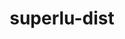---
title: "superlu-dist"
layout: cache
categories: [package, develop]
meta: {"compilers": ["cce@18.0.0", "gcc@10.3.0", "gcc@11.4.0", "gcc@7.3.1", "gcc@9.4.0", "intel-oneapi-compilers@2024.1.0", "intel-oneapi-compilers@2025.1.0"], "num_specs": 83, "num_specs_by_stack": {"aws-pcluster-x86_64_v4": 6, "e4s": 25, "e4s-cray-rhel": 4, "e4s-cray-sles": 2, "e4s-neoverse-v2": 6, "e4s-neoverse_v1": 15, "e4s-oneapi": 4, "e4s-power": 3, "e4s-rocm-external": 9, "radiuss-aws": 4, "radiuss-aws-aarch64": 5, "root": 83}, "oss": ["amzn2", "rhel8", "sle_hpc15", "ubuntu20.04", "ubuntu22.04"], "platforms": ["linux"], "stacks": ["aws-pcluster-x86_64_v4", "e4s", "e4s-cray-rhel", "e4s-cray-sles", "e4s-neoverse-v2", "e4s-neoverse_v1", "e4s-oneapi", "e4s-power", "e4s-rocm-external", "radiuss-aws", "radiuss-aws-aarch64", "root"], "targets": ["aarch64", "neoverse_v1", "neoverse_v2", "ppc64le", "x86_64_v3", "x86_64_v4"], "versions": ["9.1.0"]}
spec_details: [{"compiler": "intel-oneapi-compilers@2024.1.0", "hash": "2xorfibqlg5cxz3s4vdt2filje3errgd", "os": "amzn2", "platform": "linux", "size": "-", "stacks": ["aws-pcluster-x86_64_v4", "root"], "target": "x86_64_v3", "variants": ["build_system=cmake", "build_type=Release", "~cuda", "generator=make", "~int64", "~ipo", "~openmp", "+parmetis", "~rocm", "+shared"], "versions": ["9.1.0"]}, {"compiler": "gcc@11.4.0", "hash": "4226af5sfvpnp4ppxy2vzqslygano4ic", "os": "ubuntu22.04", "platform": "linux", "size": "-", "stacks": ["e4s-neoverse_v1", "root"], "target": "neoverse_v1", "variants": ["build_system=cmake", "build_type=Release", "+cuda", "cuda_arch:=90", "generator=make", "~int64", "~ipo", "~openmp", "+parmetis", "~rocm", "+shared"], "versions": ["9.1.0"]}, {"compiler": "intel-oneapi-compilers@2025.1.0", "hash": "4gyov32h5lms774byshprjmrfvlb44fd", "os": "ubuntu22.04", "platform": "linux", "size": "-", "stacks": ["e4s-oneapi", "root"], "target": "x86_64_v3", "variants": ["build_system=cmake", "build_type=Release", "~cuda", "generator=make", "~int64", "~ipo", "~openmp", "+parmetis", "~rocm", "+shared"], "versions": ["9.1.0"]}, {"compiler": "gcc@11.4.0", "hash": "52327ulzocamr4dqscj43mjxb6x6ifj5", "os": "ubuntu22.04", "platform": "linux", "size": "-", "stacks": ["e4s-neoverse_v1", "root"], "target": "neoverse_v1", "variants": ["build_system=cmake", "build_type=Release", "~cuda", "generator=make", "~int64", "~ipo", "~openmp", "+parmetis", "~rocm", "+shared"], "versions": ["9.1.0"]}, {"compiler": "gcc@11.4.0", "hash": "5fq2vavsg6axyn2ejuwbbgft3gzz63m6", "os": "ubuntu22.04", "platform": "linux", "size": "-", "stacks": ["e4s-rocm-external", "root"], "target": "x86_64_v3", "variants": ["amdgpu_target:=gfx90a", "build_system=cmake", "build_type=Release", "~cuda", "generator=make", "~int64", "~ipo", "~openmp", "+parmetis", "+rocm", "+shared"], "versions": ["9.1.0"]}, {"compiler": "gcc@11.4.0", "hash": "6iind755mofllbonqnfjmgkrslayouhg", "os": "ubuntu22.04", "platform": "linux", "size": "-", "stacks": ["e4s", "root"], "target": "x86_64_v3", "variants": ["amdgpu_target:=gfx90a", "build_system=cmake", "build_type=Release", "~cuda", "generator=make", "~int64", "~ipo", "~openmp", "+parmetis", "+rocm", "+shared"], "versions": ["9.1.0"]}, {"compiler": "intel-oneapi-compilers@2024.1.0", "hash": "76d2cf6mwhjdf5x3gzxxkdxzhxxbbfvh", "os": "amzn2", "platform": "linux", "size": "-", "stacks": ["aws-pcluster-x86_64_v4", "root"], "target": "x86_64_v4", "variants": ["build_system=cmake", "build_type=Release", "~cuda", "generator=make", "~int64", "~ipo", "~openmp", "+parmetis", "~rocm", "+shared"], "versions": ["9.1.0"]}, {"compiler": "gcc@10.3.0", "hash": "ab7mb3vu6eazboi2akwvjog75kwcqkvd", "os": "sle_hpc15", "platform": "linux", "size": "-", "stacks": ["e4s-cray-sles", "root"], "target": "x86_64_v4", "variants": ["build_system=cmake", "build_type=Release", "~cuda", "generator=make", "~int64", "~ipo", "~openmp", "+parmetis", "~rocm", "+shared"], "versions": ["9.1.0"]}, {"compiler": "gcc@11.4.0", "hash": "aiyzay32poyv3moiftokzwvninqykvop", "os": "ubuntu22.04", "platform": "linux", "size": "-", "stacks": ["e4s", "root"], "target": "x86_64_v3", "variants": ["build_system=cmake", "build_type=Release", "~cuda", "generator=make", "~int64", "~ipo", "~openmp", "+parmetis", "~rocm", "+shared"], "versions": ["9.1.0"]}, {"compiler": "gcc@11.4.0", "hash": "ans5reigshogiznxo252uhdgb2sxiu7v", "os": "ubuntu22.04", "platform": "linux", "size": "-", "stacks": ["e4s", "root"], "target": "x86_64_v3", "variants": ["build_system=cmake", "build_type=Release", "+cuda", "cuda_arch:=90", "generator=make", "~int64", "~ipo", "~openmp", "+parmetis", "~rocm", "+shared"], "versions": ["9.1.0"]}, {"compiler": "gcc@11.4.0", "hash": "at2hphwbbhbblqd43svgpxjkceg2xjz7", "os": "ubuntu22.04", "platform": "linux", "size": "-", "stacks": ["e4s-neoverse-v2", "root"], "target": "neoverse_v2", "variants": ["build_system=cmake", "build_type=Release", "+cuda", "cuda_arch:=90", "generator=make", "~int64", "~ipo", "~openmp", "+parmetis", "~rocm", "+shared"], "versions": ["9.1.0"]}, {"compiler": "gcc@11.4.0", "hash": "azfqk2s7b6xd2kdckvj7tpqv6qqkufxi", "os": "ubuntu22.04", "platform": "linux", "size": "-", "stacks": ["e4s", "root"], "target": "x86_64_v3", "variants": ["build_system=cmake", "build_type=Release", "~cuda", "generator=make", "~int64", "~ipo", "~openmp", "+parmetis", "~rocm", "+shared"], "versions": ["9.1.0"]}, {"compiler": "gcc@11.4.0", "hash": "b3j4w7ury4j4dod5whszsvua4l5v47su", "os": "ubuntu22.04", "platform": "linux", "size": "-", "stacks": ["e4s-neoverse-v2", "root"], "target": "neoverse_v2", "variants": ["build_system=cmake", "build_type=Release", "~cuda", "generator=make", "~int64", "~ipo", "~openmp", "+parmetis", "~rocm", "+shared"], "versions": ["9.1.0"]}, {"compiler": "intel-oneapi-compilers@2024.1.0", "hash": "b7zn6msq4nyq45zotkwaqh6eyamctzv6", "os": "amzn2", "platform": "linux", "size": "-", "stacks": ["aws-pcluster-x86_64_v4", "root"], "target": "x86_64_v3", "variants": ["build_system=cmake", "build_type=Release", "~cuda", "generator=make", "~int64", "~ipo", "~openmp", "+parmetis", "~rocm", "+shared"], "versions": ["9.1.0"]}, {"compiler": "gcc@9.4.0", "hash": "cdblnxdwefruthdrprou5w7vbne26vtx", "os": "ubuntu20.04", "platform": "linux", "size": "-", "stacks": ["e4s-power", "root"], "target": "ppc64le", "variants": ["build_system=cmake", "build_type=Release", "+cuda", "cuda_arch:=70", "generator=make", "~int64", "~ipo", "~openmp", "+parmetis", "~rocm", "+shared"], "versions": ["9.1.0"]}, {"compiler": "gcc@10.3.0", "hash": "ctgreajedvoyltazfcao3t7wm7logchk", "os": "sle_hpc15", "platform": "linux", "size": "-", "stacks": ["e4s-cray-sles", "root"], "target": "x86_64_v4", "variants": ["build_system=cmake", "build_type=Release", "~cuda", "generator=make", "~int64", "~ipo", "~openmp", "+parmetis", "~rocm", "+shared"], "versions": ["9.1.0"]}, {"compiler": "gcc@11.4.0", "hash": "cu7bxmaranxl2s3stccuxo3drgr45ekx", "os": "ubuntu22.04", "platform": "linux", "size": "-", "stacks": ["e4s-neoverse-v2", "root"], "target": "neoverse_v2", "variants": ["build_system=cmake", "build_type=Release", "~cuda", "generator=make", "~int64", "~ipo", "~openmp", "+parmetis", "~rocm", "+shared"], "versions": ["9.1.0"]}, {"compiler": "gcc@11.4.0", "hash": "cwnkrtuoybj3lpm5dhd5hprygy62urkz", "os": "ubuntu22.04", "platform": "linux", "size": "-", "stacks": ["e4s-rocm-external", "root"], "target": "x86_64_v3", "variants": ["amdgpu_target:=gfx90a", "build_system=cmake", "build_type=Release", "~cuda", "generator=make", "~int64", "~ipo", "~openmp", "+parmetis", "+rocm", "+shared"], "versions": ["9.1.0"]}, {"compiler": "intel-oneapi-compilers@2024.1.0", "hash": "d22jwkh2swmkuzndgzwkdcjwtsd5yf7z", "os": "amzn2", "platform": "linux", "size": "-", "stacks": ["aws-pcluster-x86_64_v4", "root"], "target": "x86_64_v3", "variants": ["build_system=cmake", "build_type=Release", "~cuda", "generator=make", "~int64", "~ipo", "~openmp", "+parmetis", "~rocm", "+shared"], "versions": ["9.1.0"]}, {"compiler": "gcc@11.4.0", "hash": "datxlt5cahcvkkz2r44li3tkc5l6jvqc", "os": "ubuntu22.04", "platform": "linux", "size": "-", "stacks": ["e4s-neoverse-v2", "root"], "target": "neoverse_v2", "variants": ["build_system=cmake", "build_type=Release", "+cuda", "cuda_arch:=90", "generator=make", "~int64", "~ipo", "~openmp", "+parmetis", "~rocm", "+shared"], "versions": ["9.1.0"]}, {"compiler": "gcc@11.4.0", "hash": "dl2h6ij342fh5oev6xhacc66ijrxkwwy", "os": "ubuntu22.04", "platform": "linux", "size": "-", "stacks": ["e4s", "root"], "target": "x86_64_v3", "variants": ["build_system=cmake", "build_type=Release", "+cuda", "cuda_arch:=80", "generator=make", "~int64", "~ipo", "~openmp", "+parmetis", "~rocm", "+shared"], "versions": ["9.1.0"]}, {"compiler": "gcc@11.4.0", "hash": "dl2vy24tu7q4simtwfulxryrdql7bq7w", "os": "ubuntu22.04", "platform": "linux", "size": "-", "stacks": ["e4s-neoverse_v1", "root"], "target": "neoverse_v1", "variants": ["build_system=cmake", "build_type=Release", "+cuda", "cuda_arch:=75", "generator=make", "~int64", "~ipo", "~openmp", "+parmetis", "~rocm", "+shared"], "versions": ["9.1.0"]}, {"compiler": "gcc@7.3.1", "hash": "dmyki62zfqmk6engfxn7jokmegz3u3i4", "os": "amzn2", "platform": "linux", "size": "-", "stacks": ["radiuss-aws", "root"], "target": "x86_64_v3", "variants": ["build_system=cmake", "build_type=Release", "~cuda", "generator=make", "~int64", "~ipo", "~openmp", "+parmetis", "~rocm", "+shared"], "versions": ["9.1.0"]}, {"compiler": "intel-oneapi-compilers@2025.1.0", "hash": "drewmm6fbbflzmfjsox7gsfc4uv3n5hy", "os": "ubuntu22.04", "platform": "linux", "size": "-", "stacks": ["e4s-oneapi", "root"], "target": "x86_64_v3", "variants": ["build_system=cmake", "build_type=Release", "~cuda", "generator=make", "~int64", "~ipo", "~openmp", "+parmetis", "~rocm", "+shared"], "versions": ["9.1.0"]}, {"compiler": "gcc@11.4.0", "hash": "dzvnfjad2ptfklaw4e65zlg4euc7rp3b", "os": "ubuntu22.04", "platform": "linux", "size": "-", "stacks": ["e4s-neoverse_v1", "root"], "target": "neoverse_v1", "variants": ["build_system=cmake", "build_type=Release", "~cuda", "generator=make", "~int64", "~ipo", "~openmp", "+parmetis", "~rocm", "+shared"], "versions": ["9.1.0"]}, {"compiler": "cce@18.0.0", "hash": "e3psqjt5e6zflqygxjfshwjunt36jdtg", "os": "rhel8", "platform": "linux", "size": "-", "stacks": ["e4s-cray-rhel", "root"], "target": "x86_64_v3", "variants": ["build_system=cmake", "build_type=Release", "~cuda", "generator=make", "~int64", "~ipo", "~openmp", "+parmetis", "~rocm", "+shared"], "versions": ["9.1.0"]}, {"compiler": "gcc@11.4.0", "hash": "e3tpi3y25mtlpapy7fog57gm2revzysh", "os": "ubuntu22.04", "platform": "linux", "size": "-", "stacks": ["e4s", "root"], "target": "x86_64_v3", "variants": ["amdgpu_target:=gfx90a", "build_system=cmake", "build_type=Release", "~cuda", "generator=make", "~int64", "~ipo", "~openmp", "+parmetis", "+rocm", "+shared"], "versions": ["9.1.0"]}, {"compiler": "gcc@11.4.0", "hash": "ebgjwfyhpzuy4hk55onrdfc7sjlee2az", "os": "ubuntu22.04", "platform": "linux", "size": "-", "stacks": ["e4s", "root"], "target": "x86_64_v3", "variants": ["build_system=cmake", "build_type=Release", "~cuda", "generator=make", "~int64", "~ipo", "~openmp", "+parmetis", "~rocm", "+shared"], "versions": ["9.1.0"]}, {"compiler": "gcc@11.4.0", "hash": "ehw432l3dyhn5vf5pqv6puzntgeee3m6", "os": "ubuntu22.04", "platform": "linux", "size": "-", "stacks": ["e4s-neoverse_v1", "root"], "target": "neoverse_v1", "variants": ["build_system=cmake", "build_type=Release", "+cuda", "cuda_arch:=90", "generator=make", "~int64", "~ipo", "~openmp", "+parmetis", "~rocm", "+shared"], "versions": ["9.1.0"]}, {"compiler": "gcc@11.4.0", "hash": "f5nmcka5js44tz3f5pipqf3rxzdnbqmb", "os": "ubuntu22.04", "platform": "linux", "size": "-", "stacks": ["e4s-neoverse-v2", "root"], "target": "neoverse_v2", "variants": ["build_system=cmake", "build_type=Release", "~cuda", "generator=make", "~int64", "~ipo", "~openmp", "+parmetis", "~rocm", "+shared"], "versions": ["9.1.0"]}, {"compiler": "gcc@11.4.0", "hash": "g6svflqd5red6663tjnzmknepnargtvk", "os": "ubuntu22.04", "platform": "linux", "size": "-", "stacks": ["e4s", "root"], "target": "x86_64_v3", "variants": ["build_system=cmake", "build_type=Release", "~cuda", "generator=make", "~int64", "~ipo", "~openmp", "+parmetis", "~rocm", "+shared"], "versions": ["9.1.0"]}, {"compiler": "gcc@11.4.0", "hash": "g6wrd7nktxprm4xbdfrf24x6sxkh3t3u", "os": "ubuntu22.04", "platform": "linux", "size": "-", "stacks": ["e4s-rocm-external", "root"], "target": "x86_64_v3", "variants": ["amdgpu_target:=gfx908", "build_system=cmake", "build_type=Release", "~cuda", "generator=make", "~int64", "~ipo", "~openmp", "+parmetis", "+rocm", "+shared"], "versions": ["9.1.0"]}, {"compiler": "gcc@11.4.0", "hash": "goivr7ltpdq46vbm3dsdfidtqoiqtbqj", "os": "ubuntu22.04", "platform": "linux", "size": "-", "stacks": ["e4s", "root"], "target": "x86_64_v3", "variants": ["build_system=cmake", "build_type=Release", "~cuda", "generator=make", "~int64", "~ipo", "~openmp", "+parmetis", "~rocm", "+shared"], "versions": ["9.1.0"]}, {"compiler": "gcc@11.4.0", "hash": "h7tvswxcn3v22ha35u5etahjuell2de7", "os": "ubuntu22.04", "platform": "linux", "size": "-", "stacks": ["e4s-neoverse_v1", "root"], "target": "neoverse_v1", "variants": ["build_system=cmake", "build_type=Release", "+cuda", "cuda_arch:=75", "generator=make", "~int64", "~ipo", "~openmp", "+parmetis", "~rocm", "+shared"], "versions": ["9.1.0"]}, {"compiler": "gcc@9.4.0", "hash": "hfmh26mscxu726g6i7uwnb2ahheim3g2", "os": "ubuntu20.04", "platform": "linux", "size": "-", "stacks": ["e4s-power", "root"], "target": "ppc64le", "variants": ["build_system=cmake", "build_type=Release", "~cuda", "generator=make", "~int64", "~ipo", "~openmp", "+parmetis", "~rocm", "+shared"], "versions": ["9.1.0"]}, {"compiler": "gcc@11.4.0", "hash": "hif726i6s4ycutmbk3zlav42q36nojke", "os": "ubuntu22.04", "platform": "linux", "size": "-", "stacks": ["e4s", "root"], "target": "x86_64_v3", "variants": ["build_system=cmake", "build_type=Release", "~cuda", "generator=make", "~int64", "~ipo", "~openmp", "+parmetis", "~rocm", "+shared"], "versions": ["9.1.0"]}, {"compiler": "gcc@11.4.0", "hash": "hk76yytub5kzxc2eqjgdmugsg6xkean6", "os": "ubuntu22.04", "platform": "linux", "size": "-", "stacks": ["e4s-neoverse_v1", "root"], "target": "neoverse_v1", "variants": ["build_system=cmake", "build_type=Release", "+cuda", "cuda_arch:=90", "generator=make", "~int64", "~ipo", "~openmp", "+parmetis", "~rocm", "+shared"], "versions": ["9.1.0"]}, {"compiler": "gcc@7.3.1", "hash": "hnajm5csnm2f47ed5xzprtso7jtbuapu", "os": "amzn2", "platform": "linux", "size": "-", "stacks": ["radiuss-aws-aarch64", "root"], "target": "aarch64", "variants": ["build_system=cmake", "build_type=Release", "~cuda", "generator=make", "~int64", "~ipo", "~openmp", "+parmetis", "~rocm", "+shared"], "versions": ["9.1.0"]}, {"compiler": "gcc@11.4.0", "hash": "irtrygi27safjj4ckjiucg357ivrbfyt", "os": "ubuntu22.04", "platform": "linux", "size": "-", "stacks": ["e4s-neoverse-v2", "root"], "target": "neoverse_v2", "variants": ["build_system=cmake", "build_type=Release", "+cuda", "cuda_arch:=90", "generator=make", "~int64", "~ipo", "~openmp", "+parmetis", "~rocm", "+shared"], "versions": ["9.1.0"]}, {"compiler": "gcc@11.4.0", "hash": "jikwyex7kkzvemnon4kxamdkuu5r2eiv", "os": "ubuntu22.04", "platform": "linux", "size": "-", "stacks": ["e4s", "root"], "target": "x86_64_v3", "variants": ["amdgpu_target:=gfx90a", "build_system=cmake", "build_type=Release", "~cuda", "generator=make", "~int64", "~ipo", "~openmp", "+parmetis", "+rocm", "+shared"], "versions": ["9.1.0"]}, {"compiler": "gcc@7.3.1", "hash": "jm2zksspwcdiycov3fee6zlpra56r2sa", "os": "amzn2", "platform": "linux", "size": "-", "stacks": ["radiuss-aws-aarch64", "root"], "target": "aarch64", "variants": ["build_system=cmake", "build_type=Release", "~cuda", "generator=make", "~int64", "~ipo", "~openmp", "+parmetis", "~rocm", "+shared"], "versions": ["9.1.0"]}, {"compiler": "gcc@11.4.0", "hash": "jnmlwyk4x2yrztnvlpsl4fxvbqzvezcj", "os": "ubuntu22.04", "platform": "linux", "size": "-", "stacks": ["e4s-rocm-external", "root"], "target": "x86_64_v3", "variants": ["build_system=cmake", "build_type=Release", "~cuda", "generator=make", "~int64", "~ipo", "~openmp", "+parmetis", "~rocm", "+shared"], "versions": ["9.1.0"]}, {"compiler": "gcc@11.4.0", "hash": "jqakrnyp3midz2dfwme5k66ajnvfcici", "os": "ubuntu22.04", "platform": "linux", "size": "-", "stacks": ["e4s-neoverse_v1", "root"], "target": "neoverse_v1", "variants": ["build_system=cmake", "build_type=Release", "+cuda", "cuda_arch:=80", "generator=make", "~int64", "~ipo", "~openmp", "+parmetis", "~rocm", "+shared"], "versions": ["9.1.0"]}, {"compiler": "gcc@11.4.0", "hash": "jvprcb4gp6ysubjn7yxlzckq5xlp6ubc", "os": "ubuntu22.04", "platform": "linux", "size": "-", "stacks": ["e4s", "root"], "target": "x86_64_v3", "variants": ["amdgpu_target:=gfx90a", "build_system=cmake", "build_type=Release", "~cuda", "generator=make", "~int64", "~ipo", "~openmp", "+parmetis", "+rocm", "+shared"], "versions": ["9.1.0"]}, {"compiler": "intel-oneapi-compilers@2024.1.0", "hash": "jzgtdtqayvoo44ssfr4njvidmql2ujq4", "os": "amzn2", "platform": "linux", "size": "-", "stacks": ["aws-pcluster-x86_64_v4", "root"], "target": "x86_64_v4", "variants": ["build_system=cmake", "build_type=Release", "~cuda", "generator=make", "~int64", "~ipo", "~openmp", "+parmetis", "~rocm", "+shared"], "versions": ["9.1.0"]}, {"compiler": "gcc@11.4.0", "hash": "kc7h5u7dwnk4kal4gdjemew3lsgehtic", "os": "ubuntu22.04", "platform": "linux", "size": "-", "stacks": ["e4s", "root"], "target": "x86_64_v3", "variants": ["build_system=cmake", "build_type=Release", "~cuda", "generator=make", "~int64", "~ipo", "~openmp", "+parmetis", "~rocm", "+shared"], "versions": ["9.1.0"]}, {"compiler": "gcc@11.4.0", "hash": "kq2k6iy4loeds3a3auo5ww3rfwytmhnm", "os": "ubuntu22.04", "platform": "linux", "size": "-", "stacks": ["e4s", "root"], "target": "x86_64_v3", "variants": ["build_system=cmake", "build_type=Release", "+cuda", "cuda_arch:=80", "generator=make", "~int64", "~ipo", "~openmp", "+parmetis", "~rocm", "+shared"], "versions": ["9.1.0"]}, {"compiler": "gcc@11.4.0", "hash": "krdqtjwxigrttehpcqwrwxpztgkgtnf3", "os": "ubuntu22.04", "platform": "linux", "size": "-", "stacks": ["e4s-rocm-external", "root"], "target": "x86_64_v3", "variants": ["amdgpu_target:=gfx908", "build_system=cmake", "build_type=Release", "~cuda", "generator=make", "~int64", "~ipo", "~openmp", "+parmetis", "+rocm", "+shared"], "versions": ["9.1.0"]}, {"compiler": "gcc@11.4.0", "hash": "kxgfid4luvfqzyk2zkxl5dkyixqvu4qa", "os": "ubuntu22.04", "platform": "linux", "size": "-", "stacks": ["e4s", "root"], "target": "x86_64_v3", "variants": ["amdgpu_target:=gfx90a", "build_system=cmake", "build_type=Release", "~cuda", "generator=make", "~int64", "~ipo", "~openmp", "+parmetis", "+rocm", "+shared"], "versions": ["9.1.0"]}, {"compiler": "gcc@11.4.0", "hash": "lqz32z7pzgxm5ucyyl7jla7r4tt5ca64", "os": "ubuntu22.04", "platform": "linux", "size": "-", "stacks": ["e4s-neoverse_v1", "root"], "target": "neoverse_v1", "variants": ["build_system=cmake", "build_type=Release", "~cuda", "generator=make", "~int64", "~ipo", "~openmp", "+parmetis", "~rocm", "+shared"], "versions": ["9.1.0"]}, {"compiler": "gcc@7.3.1", "hash": "m37m5dn35mmouawqpgvynocwm4q2wtie", "os": "amzn2", "platform": "linux", "size": "-", "stacks": ["radiuss-aws", "root"], "target": "x86_64_v3", "variants": ["build_system=cmake", "build_type=Release", "~cuda", "generator=make", "~int64", "~ipo", "~openmp", "+parmetis", "~rocm", "+shared"], "versions": ["9.1.0"]}, {"compiler": "gcc@9.4.0", "hash": "mhpw745ykyxlifvmxej7i7ohmononkj2", "os": "ubuntu20.04", "platform": "linux", "size": "-", "stacks": ["e4s-power", "root"], "target": "ppc64le", "variants": ["build_system=cmake", "build_type=Release", "~cuda", "generator=make", "~int64", "~ipo", "~openmp", "+parmetis", "~rocm", "+shared"], "versions": ["9.1.0"]}, {"compiler": "gcc@11.4.0", "hash": "of24764lkoeqgsia6t5zjm345qnyrt5v", "os": "ubuntu22.04", "platform": "linux", "size": "-", "stacks": ["e4s-rocm-external", "root"], "target": "x86_64_v3", "variants": ["amdgpu_target:=gfx90a", "build_system=cmake", "build_type=Release", "~cuda", "generator=make", "~int64", "~ipo", "~openmp", "+parmetis", "+rocm", "+shared"], "versions": ["9.1.0"]}, {"compiler": "gcc@7.3.1", "hash": "p6csdhhblvnwcdlvfoc2vlau7c5363ng", "os": "amzn2", "platform": "linux", "size": "-", "stacks": ["radiuss-aws", "root"], "target": "x86_64_v3", "variants": ["build_system=cmake", "build_type=Release", "~cuda", "generator=make", "~int64", "~ipo", "~openmp", "+parmetis", "~rocm", "+shared"], "versions": ["9.1.0"]}, {"compiler": "gcc@11.4.0", "hash": "putq6kvqug3agti47mtdakkuzfhfuma2", "os": "ubuntu22.04", "platform": "linux", "size": "-", "stacks": ["e4s", "root"], "target": "x86_64_v3", "variants": ["build_system=cmake", "build_type=Release", "+cuda", "cuda_arch:=80", "generator=make", "~int64", "~ipo", "~openmp", "+parmetis", "~rocm", "+shared"], "versions": ["9.1.0"]}, {"compiler": "gcc@11.4.0", "hash": "qlrbntmk2rns63ts3kg5rwxe3e3gytin", "os": "ubuntu22.04", "platform": "linux", "size": "-", "stacks": ["e4s-rocm-external", "root"], "target": "x86_64_v3", "variants": ["build_system=cmake", "build_type=Release", "~cuda", "generator=make", "~int64", "~ipo", "~openmp", "+parmetis", "~rocm", "+shared"], "versions": ["9.1.0"]}, {"compiler": "gcc@7.3.1", "hash": "qodna2eh4q2efkfbe43tfxijx5gze27y", "os": "amzn2", "platform": "linux", "size": "-", "stacks": ["radiuss-aws-aarch64", "root"], "target": "aarch64", "variants": ["build_system=cmake", "build_type=Release", "~cuda", "generator=make", "~int64", "~ipo", "~openmp", "+parmetis", "~rocm", "+shared"], "versions": ["9.1.0"]}, {"compiler": "gcc@7.3.1", "hash": "rfsslnsnba7rqcygtpn2gdb4kn3fpywq", "os": "amzn2", "platform": "linux", "size": "-", "stacks": ["radiuss-aws-aarch64", "root"], "target": "aarch64", "variants": ["build_system=cmake", "build_type=Release", "~cuda", "generator=make", "~int64", "~ipo", "~openmp", "+parmetis", "~rocm", "+shared"], "versions": ["9.1.0"]}, {"compiler": "gcc@11.4.0", "hash": "rlsvsfbmmalsgym6zaa24haif74u7lnt", "os": "ubuntu22.04", "platform": "linux", "size": "-", "stacks": ["e4s", "root"], "target": "x86_64_v3", "variants": ["build_system=cmake", "build_type=Release", "~cuda", "generator=make", "~int64", "~ipo", "~openmp", "+parmetis", "~rocm", "+shared"], "versions": ["9.1.0"]}, {"compiler": "gcc@7.3.1", "hash": "rlxu4vhtzsyt4ycqfotf2qudpa45j3ue", "os": "amzn2", "platform": "linux", "size": "-", "stacks": ["radiuss-aws-aarch64", "root"], "target": "aarch64", "variants": ["build_system=cmake", "build_type=Release", "~cuda", "generator=make", "~int64", "~ipo", "~openmp", "+parmetis", "~rocm", "+shared"], "versions": ["9.1.0"]}, {"compiler": "gcc@11.4.0", "hash": "rtmebdlpaiklqimvnuxpfptjqm6rwfm5", "os": "ubuntu22.04", "platform": "linux", "size": "-", "stacks": ["e4s", "root"], "target": "x86_64_v3", "variants": ["build_system=cmake", "build_type=Release", "~cuda", "generator=make", "~int64", "~ipo", "~openmp", "+parmetis", "~rocm", "+shared"], "versions": ["9.1.0"]}, {"compiler": "gcc@7.3.1", "hash": "s2h7pcwzsyauf63z2ebt2cibt7jpoje7", "os": "amzn2", "platform": "linux", "size": "-", "stacks": ["radiuss-aws", "root"], "target": "x86_64_v3", "variants": ["build_system=cmake", "build_type=Release", "~cuda", "generator=make", "~int64", "~ipo", "~openmp", "+parmetis", "~rocm", "+shared"], "versions": ["9.1.0"]}, {"compiler": "gcc@11.4.0", "hash": "s5gkkodw47xulwgrzlxxyjkpszox6ivj", "os": "ubuntu22.04", "platform": "linux", "size": "-", "stacks": ["e4s-neoverse_v1", "root"], "target": "neoverse_v1", "variants": ["build_system=cmake", "build_type=Release", "~cuda", "generator=make", "~int64", "~ipo", "~openmp", "+parmetis", "~rocm", "+shared"], "versions": ["9.1.0"]}, {"compiler": "gcc@11.4.0", "hash": "sct4vvhlnt6azmdixzamryp4qog3diyg", "os": "ubuntu22.04", "platform": "linux", "size": "-", "stacks": ["e4s-neoverse_v1", "root"], "target": "neoverse_v1", "variants": ["build_system=cmake", "build_type=Release", "~cuda", "generator=make", "~int64", "~ipo", "~openmp", "+parmetis", "~rocm", "+shared"], "versions": ["9.1.0"]}, {"compiler": "gcc@11.4.0", "hash": "smmk4jxkuldehzgynbwps6fv7vco3ptp", "os": "ubuntu22.04", "platform": "linux", "size": "-", "stacks": ["e4s-neoverse_v1", "root"], "target": "neoverse_v1", "variants": ["build_system=cmake", "build_type=Release", "+cuda", "cuda_arch:=80", "generator=make", "~int64", "~ipo", "~openmp", "+parmetis", "~rocm", "+shared"], "versions": ["9.1.0"]}, {"compiler": "gcc@11.4.0", "hash": "sukpckau22agaqdtcfbzb55sq6swf2ub", "os": "ubuntu22.04", "platform": "linux", "size": "-", "stacks": ["e4s", "root"], "target": "x86_64_v3", "variants": ["build_system=cmake", "build_type=Release", "~cuda", "generator=make", "~int64", "~ipo", "~openmp", "+parmetis", "~rocm", "+shared"], "versions": ["9.1.0"]}, {"compiler": "cce@18.0.0", "hash": "t3p22agpj3ihmcm5m23jswqolgzh3xl7", "os": "rhel8", "platform": "linux", "size": "-", "stacks": ["e4s-cray-rhel", "root"], "target": "x86_64_v3", "variants": ["build_system=cmake", "build_type=Release", "~cuda", "generator=make", "~int64", "~ipo", "~openmp", "+parmetis", "~rocm", "+shared"], "versions": ["9.1.0"]}, {"compiler": "gcc@11.4.0", "hash": "t3wuvpng35xmrmphd5dltfi2cabts4jy", "os": "ubuntu22.04", "platform": "linux", "size": "-", "stacks": ["e4s", "root"], "target": "x86_64_v3", "variants": ["build_system=cmake", "build_type=Release", "+cuda", "cuda_arch:=90", "generator=make", "~int64", "~ipo", "~openmp", "+parmetis", "~rocm", "+shared"], "versions": ["9.1.0"]}, {"compiler": "gcc@11.4.0", "hash": "tfdrcghin3jzoqirivlsnalupsqzxh3h", "os": "ubuntu22.04", "platform": "linux", "size": "-", "stacks": ["e4s-neoverse_v1", "root"], "target": "neoverse_v1", "variants": ["build_system=cmake", "build_type=Release", "~cuda", "generator=make", "~int64", "~ipo", "~openmp", "+parmetis", "~rocm", "+shared"], "versions": ["9.1.0"]}, {"compiler": "gcc@11.4.0", "hash": "tkhxlt2qaod6by4wu4yvgvzpjq362wed", "os": "ubuntu22.04", "platform": "linux", "size": "-", "stacks": ["e4s", "root"], "target": "x86_64_v3", "variants": ["amdgpu_target:=gfx90a", "build_system=cmake", "build_type=Release", "~cuda", "generator=make", "~int64", "~ipo", "~openmp", "+parmetis", "+rocm", "+shared"], "versions": ["9.1.0"]}, {"compiler": "cce@18.0.0", "hash": "udcktssobi3spbozyhygnfwcy7yftgif", "os": "rhel8", "platform": "linux", "size": "-", "stacks": ["e4s-cray-rhel", "root"], "target": "x86_64_v3", "variants": ["build_system=cmake", "build_type=Release", "~cuda", "generator=make", "~int64", "~ipo", "~openmp", "+parmetis", "~rocm", "+shared"], "versions": ["9.1.0"]}, {"compiler": "intel-oneapi-compilers@2024.1.0", "hash": "urjzq3zajpglhtzmbk7y4o3hzn2sqkak", "os": "amzn2", "platform": "linux", "size": "-", "stacks": ["aws-pcluster-x86_64_v4", "root"], "target": "x86_64_v4", "variants": ["build_system=cmake", "build_type=Release", "~cuda", "generator=make", "~int64", "~ipo", "~openmp", "+parmetis", "~rocm", "+shared"], "versions": ["9.1.0"]}, {"compiler": "gcc@11.4.0", "hash": "uxzsdun6dm3osiao4o6vbxxpmrxvb6gp", "os": "ubuntu22.04", "platform": "linux", "size": "-", "stacks": ["e4s", "root"], "target": "x86_64_v3", "variants": ["amdgpu_target:=gfx90a", "build_system=cmake", "build_type=Release", "~cuda", "generator=make", "~int64", "~ipo", "~openmp", "+parmetis", "+rocm", "+shared"], "versions": ["9.1.0"]}, {"compiler": "gcc@11.4.0", "hash": "v54wkknye5lqrng5wdw5jpeqtd56nzaj", "os": "ubuntu22.04", "platform": "linux", "size": "-", "stacks": ["e4s", "root"], "target": "x86_64_v3", "variants": ["build_system=cmake", "build_type=Release", "+cuda", "cuda_arch:=90", "generator=make", "~int64", "~ipo", "~openmp", "+parmetis", "~rocm", "+shared"], "versions": ["9.1.0"]}, {"compiler": "gcc@11.4.0", "hash": "v5lthmlpng2ksvxwdbx3atj7s4ee4jgh", "os": "ubuntu22.04", "platform": "linux", "size": "-", "stacks": ["e4s-rocm-external", "root"], "target": "x86_64_v3", "variants": ["build_system=cmake", "build_type=Release", "~cuda", "generator=make", "~int64", "~ipo", "~openmp", "+parmetis", "~rocm", "+shared"], "versions": ["9.1.0"]}, {"compiler": "gcc@11.4.0", "hash": "vbngifvukkvqrzbqarrtvc2eu3loa2ya", "os": "ubuntu22.04", "platform": "linux", "size": "-", "stacks": ["e4s-rocm-external", "root"], "target": "x86_64_v3", "variants": ["amdgpu_target:=gfx908", "build_system=cmake", "build_type=Release", "~cuda", "generator=make", "~int64", "~ipo", "~openmp", "+parmetis", "+rocm", "+shared"], "versions": ["9.1.0"]}, {"compiler": "intel-oneapi-compilers@2025.1.0", "hash": "vbrkbh3gwicq7wi57iwkdzdlayqloxyl", "os": "ubuntu22.04", "platform": "linux", "size": "-", "stacks": ["e4s-oneapi", "root"], "target": "x86_64_v3", "variants": ["build_system=cmake", "build_type=Release", "~cuda", "generator=make", "~int64", "~ipo", "~openmp", "+parmetis", "~rocm", "+shared"], "versions": ["9.1.0"]}, {"compiler": "intel-oneapi-compilers@2025.1.0", "hash": "vggititngcjxn4cl5i5zdtkakyaa63ci", "os": "ubuntu22.04", "platform": "linux", "size": "-", "stacks": ["e4s-oneapi", "root"], "target": "x86_64_v3", "variants": ["build_system=cmake", "build_type=Release", "~cuda", "generator=make", "~int64", "~ipo", "~openmp", "+parmetis", "~rocm", "+shared"], "versions": ["9.1.0"]}, {"compiler": "gcc@11.4.0", "hash": "wvxdgbeocinka66fierngsxhju4oz6ax", "os": "ubuntu22.04", "platform": "linux", "size": "-", "stacks": ["e4s-neoverse_v1", "root"], "target": "neoverse_v1", "variants": ["build_system=cmake", "build_type=Release", "+cuda", "cuda_arch:=80", "generator=make", "~int64", "~ipo", "~openmp", "+parmetis", "~rocm", "+shared"], "versions": ["9.1.0"]}, {"compiler": "gcc@11.4.0", "hash": "xi434wl3hsdxtm3fkgxdar7qaobtrxme", "os": "ubuntu22.04", "platform": "linux", "size": "-", "stacks": ["e4s", "root"], "target": "x86_64_v3", "variants": ["build_system=cmake", "build_type=Release", "~cuda", "generator=make", "~int64", "~ipo", "~openmp", "+parmetis", "~rocm", "+shared"], "versions": ["9.1.0"]}, {"compiler": "cce@18.0.0", "hash": "xuv6m7zw5vxzx6zm5iree4xjlsufwyi4", "os": "rhel8", "platform": "linux", "size": "-", "stacks": ["e4s-cray-rhel", "root"], "target": "x86_64_v3", "variants": ["build_system=cmake", "build_type=Release", "~cuda", "generator=make", "~int64", "~ipo", "~openmp", "+parmetis", "~rocm", "+shared"], "versions": ["9.1.0"]}, {"compiler": "gcc@11.4.0", "hash": "zmak4fgjfxqis5erogjngzgutjg5iqtl", "os": "ubuntu22.04", "platform": "linux", "size": "-", "stacks": ["e4s-neoverse_v1", "root"], "target": "neoverse_v1", "variants": ["build_system=cmake", "build_type=Release", "+cuda", "cuda_arch:=75", "generator=make", "~int64", "~ipo", "~openmp", "+parmetis", "~rocm", "+shared"], "versions": ["9.1.0"]}, {"compiler": "gcc@11.4.0", "hash": "zzducuovkgievbb5ihczrxphe7nkb56y", "os": "ubuntu22.04", "platform": "linux", "size": "-", "stacks": ["e4s", "root"], "target": "x86_64_v3", "variants": ["build_system=cmake", "build_type=Release", "~cuda", "generator=make", "~int64", "~ipo", "~openmp", "+parmetis", "~rocm", "+shared"], "versions": ["9.1.0"]}]
---